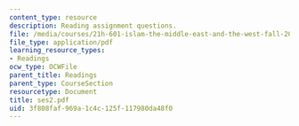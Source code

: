 ```yaml
---
content_type: resource
description: Reading assignment questions.
file: /media/courses/21h-601-islam-the-middle-east-and-the-west-fall-2006/3f808faf969a1c4c125f117980da48f0_ses2.pdf
file_type: application/pdf
learning_resource_types:
- Readings
ocw_type: OCWFile
parent_title: Readings
parent_type: CourseSection
resourcetype: Document
title: ses2.pdf
uid: 3f808faf-969a-1c4c-125f-117980da48f0
---
```

